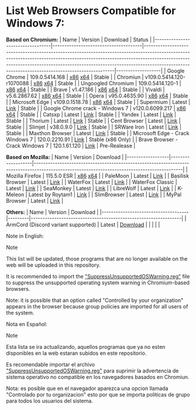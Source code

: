 # List Web Browsers Compatible for Windows 7:

**Based on Chromium:**
| Name                             | Version                              | Download                                                                                                                                                                                                                                                                                                  | Status            |
|----------------------------------|--------------------------------------|-----------------------------------------------------------------------------------------------------------------------------------------------------------------------------------------------------------------------------------------------------------------------------------------------------------|-------------------|
| Google Chrome                    | 109.0.5414.168                       | [x86](https://dl.google.com/release2/chrome/p5iizujxrjjggjfl7d4kvj5e5i_109.0.5414.168/109.0.5414.168_chrome_installer.exe) [x64](https://dl.google.com/release2/chrome/nvwf3mhcdg76ot6qwp75ovmh2u_109.0.5414.168/109.0.5414.168_chrome_installer.exe)                                                     | Stable            |
| Chromiun                         | v109.0.5414.120-r1070088             | [x86](https://github.com/Hibbiki/chromium-win32/releases/download/v109.0.5414.120-r1070088/mini_installer.sync.exe) [x64](https://github.com/Hibbiki/chromium-win64/releases/download/v109.0.5414.120-r1070088/mini_installer.sync.exe)                                                                   | Stable            |
| Ungoogled Chromium               | 109.0.5414.120-1                     | [x86](https://ungoogled-software.github.io/ungoogled-chromium-binaries/releases/windows/32bit/109.0.5414.120-1) [x64](https://ungoogled-software.github.io/ungoogled-chromium-binaries/releases/windows/64bit/109.0.5414.120-1)                                                                           | Stable            |
| Brave                            | v1.47.186                            | [x86](https://github.com/brave/brave-browser/releases/download/v1.47.186/BraveBrowserStandaloneSetup32.exe) [x64](https://github.com/brave/brave-browser/releases/download/v1.47.186/BraveBrowserStandaloneSetup.exe)                                                                                     | Stable            |
| Vivaldi                          | v5.6.2867.62                         | [x86](https://downloads.vivaldi.com/stable/Vivaldi.5.6.2867.62.exe) [x64](https://downloads.vivaldi.com/stable/Vivaldi.5.6.2867.62.x64.exe)                                                                                                                                                               | Stable            |
| Opera                            | v95.0.4635.90                        | [x86](https://get.opera.com/ftp/pub/opera/desktop/95.0.4635.90/win/Opera_95.0.4635.90_Setup.exe) [x64](https://get.opera.com/ftp/pub/opera/desktop/95.0.4635.90/win/Opera_95.0.4635.90_Setup_x64.exe)                                                                                                     | Stable            |
| Microsoft Edge                   | v109.0.1518.78                       | [x86](https://msedge.sf.dl.delivery.mp.microsoft.com/filestreamingservice/files/dc4f8255-2ad7-4ab0-a32e-189a2141eec7/MicrosoftEdgeEnterpriseX86.msi) [x64](https://msedge.sf.dl.delivery.mp.microsoft.com/filestreamingservice/files/a37eade6-cd7b-42ab-94d0-307b9e6ec4c0/MicrosoftEdgeEnterpriseX64.msi) | Stable            |
| Supermium                        | Latest                               | [Link](https://github.com/win32ss/supermium/releases/)                                                                                                                                                                                                                                                    | Stable            |
| Google Chrome crack - Windows 7  | v120.0.6099.217                      | [x86](https://github.com/Blaukovitch/GOOGLE_CHROME_Windows_7_CRACK/releases/download/120_217/120.0.6099.217_x86_Windows7_STABLE_SANDBOX.7z.7z) [x64](https://github.com/Blaukovitch/GOOGLE_CHROME_Windows_7_CRACK/releases/download/120_217/120.0.6099.217_x64_Windows7_STABLE_SANDBOX.7z)                | Stable            |
| Catsxp                           | Latest                               | [Link](https://www.catsxp.com/)                                                                                                                                                                                                                                                                           | Stable            |
| Yandex                           | Latest                               | [Link](https://browser.yandex.com/help/about/install.html)                                                                                                                                                                                                                                                | Stable            |
| Thorium                          | Latest | [Link](https://github.com/Alex313031/thorium-win7/releases)                                                                                                                                                                                                                                               | Stable            |
| Cent Browser                     | Latest                               | [Link](http://www.centbrowser.com/)                                                                                                                                                                                                                                                                       | Stable            |
| Slimjet                          | v38.0.9.0                            | [Link](https://www.slimjet.com/en/dlpage_win78.php)                                                                                                                                                                                                                                                       | Stable            |
| SRWare Iron                      | Latest                               | [Link](https://www.srware.net/downloads/win7.html)                                                                                                                                                                                                                                                        | Stable            |
| Maxthon Browser                  | Latest                               | [Link](https://www.maxthon.com/en/download)                                                                                                                                                                                                                                                               | Stable            |
| Microsoft Edge - Crack Windows 7 | 120.0.2210.91                        | [Link](https://github.com/Blaukovitch/Microsoft-EDGE-Windows-7-CRACK/releases/latest)                                                                                                                                                                                                                     | Stable (x86 Only) |
| Brave Browser - Crack Windows 7  | 120.1.61.120                         | [Link](https://github.com/Blaukovitch/GOOGLE_CHROME_Windows_7_CRACK/releases/tag/brave)                                                                                                                                                                                                                   | Pre-Realease      |


**Based on Mozilla:**
| Name             | Version           | Download                                                                                                                                    |
|------------------|-------------------|---------------------------------------------------------------------------------------------------------------------------------------------|
| Mozilla Firefox  | 115.5.0 ESR       | [x86](https://ftp.mozilla.org/pub/firefox/releases/115.5.0esr/win32/) [x64](https://ftp.mozilla.org/pub/firefox/releases/115.5.0esr/win64/) |
| PaleMoon         | Latest            | [Link](https://www.palemoon.org/download.shtml)                                                                                             |
| Basilisk Browser | Latest            | [Link](https://www.basilisk-browser.org/download.shtml)                                                                                     |
| WaterFox         | Latest            | [Link](https://www.waterfox.net)                                                                                                            |
| WaterFox Classic | Latest            | [Link](https://classic.waterfox.net/)                                                                                                       |
| SeaMonkey        | Latest            | [Link](https://www.seamonkey-project.org/releases/)                                                                                         |
| LibreWolf        | Latest            | [Link](https://librewolf.net/installation/windows/)                                                                                         |
| K-Meleon         | Latest by Roytam1 | [Link](https://o.rthost.win/kmeleon/)                                                                                                       |
| SlimBrowser      | Latest            | [Link](https://www.slimbrowser.net/en/dlpage.php)                                                                                           |
| MyPal Browser    | Latest            | [Link](github.com/Feodor2/Mypal68/releases/latest)                                                                                          |

**Others:**
| Name                                | Version | Download                                                       |
|-------------------------------------|---------|----------------------------------------------------------------|
| ArmCord (Discord variant supported) | Latest  | [Download](github.com/Alex313031/ArmCord-Win7/releases/latest) |
|                                     |         |                                                                |

Note in English:
> [!NOTE]
> This list will be updated, those programs that are no longer available on the web will be uploaded in this repository.
> 
> It is recommended to import the ["SuppressUnsupportedOSWarning.reg"](https://github.com/TesterMachine/W7RevivalTools/blob/main/Browsers/SuppressUnsupportedOSWarning.reg) file to suppress the unsupported operating system warning in Chromium-based browsers.
>
> Note: it is possible that an option called "Controlled by your organization" appears in the browser because group policies are imported for all users of the system.

Nota en Español:
> [!NOTE]
> Esta lista se ira actualizando, aquellos programas que ya no esten disponibles en la web estaran subidos en este repositorio.
> 
> Es recomendable importar el archivo ["SuppressUnsupportedOSWarning.reg"](https://github.com/TesterMachine/W7RevivalTools/blob/main/Browsers/SuppressUnsupportedOSWarning.reg) para suprimir la advertencia de sistema operativo no compatible en los navegadores basados en Chromiun.
>
> Nota: es posible que en el navegador aparezca una opcion llamada "Controlado por tu organizacion" esto por que se importa politicas de grupo para todos los usuarios del sistema. 
